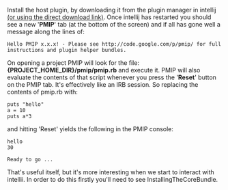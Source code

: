 Install the host plugin, by downloading it from the plugin manager in intellij [(or using the direct download link)](http://plugins.intellij.net/plugin/?idea&id=4571). Once intellij has restarted you should see a new '**PMIP**' tab (at the bottom of the screen) and if all has gone well a message along the lines of:

```
Hello PMIP x.x.x! - Please see http://code.google.com/p/pmip/ for full instructions and plugin helper bundles.
```

On opening a project PMIP will look for the file: **{PROJECT\_HOME\_DIR}/pmip/pmip.rb** and execute it. PMIP will also evaluate the contents of that script whenever you press the '**Reset**' button on the PMIP tab. It's effectively like an IRB session.  So replacing the contents of pmip.rb with:

```
puts "hello"
a = 10
puts a*3
```

and hitting 'Reset' yields the following in the PMIP console:

```
hello
30

Ready to go ...
```

That's useful itself, but it's more interesting when we start to interact with intellii.  In order to do this firstly you'll need to see InstallingTheCoreBundle.